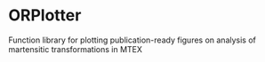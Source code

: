 # ORPlotter
Function library for plotting publication-ready figures on analysis of martensitic transformations in MTEX

